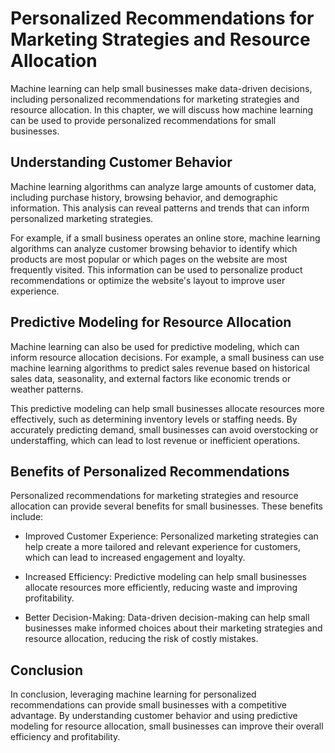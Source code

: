 Personalized Recommendations for Marketing Strategies and Resource Allocation
=========================================================================================================================================

Machine learning can help small businesses make data-driven decisions, including personalized recommendations for marketing strategies and resource allocation. In this chapter, we will discuss how machine learning can be used to provide personalized recommendations for small businesses.

Understanding Customer Behavior
-------------------------------

Machine learning algorithms can analyze large amounts of customer data, including purchase history, browsing behavior, and demographic information. This analysis can reveal patterns and trends that can inform personalized marketing strategies.

For example, if a small business operates an online store, machine learning algorithms can analyze customer browsing behavior to identify which products are most popular or which pages on the website are most frequently visited. This information can be used to personalize product recommendations or optimize the website's layout to improve user experience.

Predictive Modeling for Resource Allocation
-------------------------------------------

Machine learning can also be used for predictive modeling, which can inform resource allocation decisions. For example, a small business can use machine learning algorithms to predict sales revenue based on historical sales data, seasonality, and external factors like economic trends or weather patterns.

This predictive modeling can help small businesses allocate resources more effectively, such as determining inventory levels or staffing needs. By accurately predicting demand, small businesses can avoid overstocking or understaffing, which can lead to lost revenue or inefficient operations.

Benefits of Personalized Recommendations
----------------------------------------

Personalized recommendations for marketing strategies and resource allocation can provide several benefits for small businesses. These benefits include:

* Improved Customer Experience: Personalized marketing strategies can help create a more tailored and relevant experience for customers, which can lead to increased engagement and loyalty.

* Increased Efficiency: Predictive modeling can help small businesses allocate resources more efficiently, reducing waste and improving profitability.

* Better Decision-Making: Data-driven decision-making can help small businesses make informed choices about their marketing strategies and resource allocation, reducing the risk of costly mistakes.

Conclusion
----------

In conclusion, leveraging machine learning for personalized recommendations can provide small businesses with a competitive advantage. By understanding customer behavior and using predictive modeling for resource allocation, small businesses can improve their overall efficiency and profitability.
